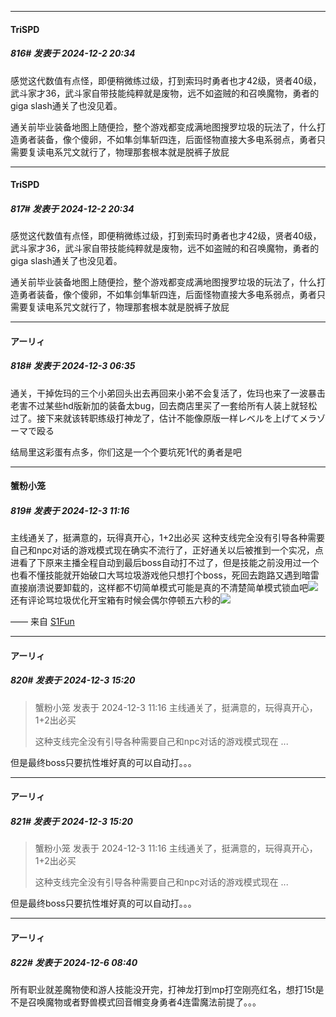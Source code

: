 ﻿
*****

####  TriSPD  
##### 816#       发表于 2024-12-2 20:34

感觉这代数值有点怪，即便稍微练过级，打到索玛时勇者也才42级，贤者40级，武斗家才36，武斗家自带技能纯粹就是废物，远不如盗贼的和召唤魔物，勇者的giga slash通关了也没见着。

通关前毕业装备地图上随便捡，整个游戏都变成满地图搜罗垃圾的玩法了，什么打造勇者装备，像个傻卵，不如隼剑隼斩四连，后面怪物直接大多电系弱点，勇者只需要复读电系咒文就行了，物理那套根本就是脱裤子放屁


*****

####  TriSPD  
##### 817#       发表于 2024-12-2 20:34

感觉这代数值有点怪，即便稍微练过级，打到索玛时勇者也才42级，贤者40级，武斗家才36，武斗家自带技能纯粹就是废物，远不如盗贼的和召唤魔物，勇者的giga slash通关了也没见着。

通关前毕业装备地图上随便捡，整个游戏都变成满地图搜罗垃圾的玩法了，什么打造勇者装备，像个傻卵，不如隼剑隼斩四连，后面怪物直接大多电系弱点，勇者只需要复读电系咒文就行了，物理那套根本就是脱裤子放屁

*****

####  アーリィ  
##### 818#       发表于 2024-12-3 06:35

通关，干掉佐玛的三个小弟回头出去再回来小弟不会复活了，佐玛也来了一波暴击老害不过某些hd版新加的装备太bug，回去商店里买了一套给所有人装上就轻松过了。接下来就该转职练级打神龙了，估计不能像原版一样レベルを上げてメラゾーマで殴る

结局里这彩蛋有点多，你们这是一个个要坑死1代的勇者是吧


*****

####  蟹粉小笼  
##### 819#       发表于 2024-12-3 11:16

主线通关了，挺满意的，玩得真开心，1+2出必买
这种支线完全没有引导各种需要自己和npc对话的游戏模式现在确实不流行了，正好通关以后被推到一个实况，点进看了下原来主播全程自动到最后boss自动打不过了，但是技能之前没用过一个也看不懂技能就开始破口大骂垃圾游戏他只想打个boss，死回去跑路又遇到暗雷直接崩溃说要卸载的，这样都不切简单模式可能是真的不清楚简单模式锁血吧<img src="https://static.saraba1st.com/image/smiley/face2017/009.gif" referrerpolicy="no-referrer">还有评论骂垃圾优化开宝箱有时候会偶尔停顿五六秒的<img src="https://static.saraba1st.com/image/smiley/face2017/226.png" referrerpolicy="no-referrer">

—— 来自 [S1Fun](https://s1fun.koalcat.com)


*****

####  アーリィ  
##### 820#       发表于 2024-12-3 15:20

<blockquote>蟹粉小笼 发表于 2024-12-3 11:16
主线通关了，挺满意的，玩得真开心，1+2出必买

这种支线完全没有引导各种需要自己和npc对话的游戏模式现在 ...</blockquote>
但是最终boss只要抗性堆好真的可以自动打。。。


*****

####  アーリィ  
##### 821#       发表于 2024-12-3 15:20

<blockquote>蟹粉小笼 发表于 2024-12-3 11:16
主线通关了，挺满意的，玩得真开心，1+2出必买

这种支线完全没有引导各种需要自己和npc对话的游戏模式现在 ...</blockquote>
但是最终boss只要抗性堆好真的可以自动打。。。

*****

####  アーリィ  
##### 822#       发表于 2024-12-6 08:40

所有职业就差魔物使和游人技能没开完，打神龙打到mp打空刚亮红名，想打15t是不是召唤魔物或者野兽模式回音帽变身勇者4连雷魔法前提了。。。

